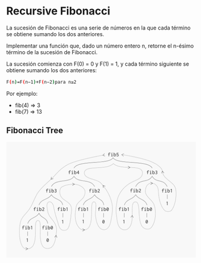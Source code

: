# Recursive Fibonacci

La sucesión de Fibonacci es una serie de números en la que cada término se obtiene sumando los dos anteriores.

Implementar una función que, dado un número entero n, retorne el n-ésimo término de la sucesión de Fibonacci.

La sucesión comienza con F(0) = 0 y F(1) = 1, y cada término siguiente se obtiene sumando los dos anteriores:

```bash
F(n)=F(n−1)+F(n−2)para n≥2
```

Por ejemplo:

- fib(4) => 3
- fib(7) => 13

## Fibonacci Tree

![alt text](image.png)
